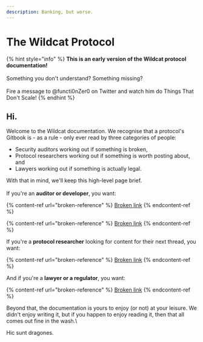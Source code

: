 ```yaml
---
description: Banking, but worse.
---
```


# The Wildcat Protocol

{% hint style="info" %}
**This is an early version of the Wildcat protocol documentation!**\
\
Something you don't understand? Something missing?\
\
Fire a message to @functi0nZer0 on Twitter and watch him do Things That Don't Scale!
{% endhint %}

## Hi.

Welcome to the Wildcat documentation. We recognise that a protocol's Gitbook is - as a rule - only ever read by three categories of people:

* Security auditors working out if something is broken,
* Protocol researchers working out if something is worth posting about, and
* Lawyers working out if something is actually legal.

With that in mind, we'll keep this high-level page brief.\
\
If you're an **auditor or developer**, you want:

{% content-ref url="broken-reference" %}
[Broken link](broken-reference)
{% endcontent-ref %}

{% content-ref url="broken-reference" %}
[Broken link](broken-reference)
{% endcontent-ref %}

If you're a **protocol researcher** looking for content for their next thread, you want:

{% content-ref url="broken-reference" %}
[Broken link](broken-reference)
{% endcontent-ref %}

And if you're a **lawyer or a regulator**, you want:

{% content-ref url="broken-reference" %}
[Broken link](broken-reference)
{% endcontent-ref %}

Beyond that, the documentation is yours to enjoy (or not) at your leisure. We didn't enjoy writing it, but if you happen to enjoy reading it, then that all comes out fine in the wash.\


Hic sunt dragones.
